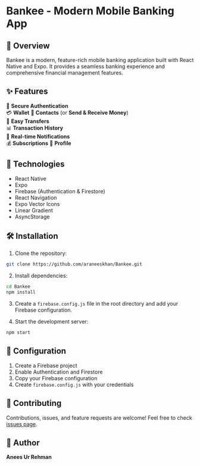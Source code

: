 # Bankee - Modern Mobile Banking App

## 🌟 Overview

Bankee is a modern, feature-rich mobile banking application built with React Native and Expo. It provides a seamless banking experience and comprehensive financial management features.

## ✨ Features


🔐 **Secure Authentication**  
💳 **Wallet** 
👥 **Contacts** (or **Send & Receive Money**)  
💸 **Easy Transfers**  
📊 **Transaction History**  
🔔 **Real-time Notifications**  
💰 **Subscriptions**
👤 **Profile**  

## 🚀 Technologies

- React Native
- Expo
- Firebase (Authentication & Firestore)
- React Navigation
- Expo Vector Icons
- Linear Gradient
- AsyncStorage

## 🛠️ Installation

1. Clone the repository:
```bash
git clone https://github.com/araneeskhan/Bankee.git
```

2. Install dependencies:
```bash
cd Bankee
npm install
```

3. Create a `firebase.config.js` file in the root directory and add your Firebase configuration.

4. Start the development server:
```bash
npm start
```

## 🔧 Configuration

1. Create a Firebase project
2. Enable Authentication and Firestore
3. Copy your Firebase configuration
4. Create `firebase.config.js` with your credentials

## 🤝 Contributing

Contributions, issues, and feature requests are welcome! Feel free to check [issues page](https://github.com/araneeskhan/Bankee/issues).


## 👤 Author

**Anees Ur Rehman**
